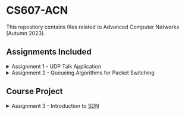 # CS607-ACN

This repository contains files related to Advanced Computer Networks (Autumn 2023).

## Assignments Included
<details>
  <summary> Assignment 1 - UDP Talk Application </summary>
  
  - User 1 ```u1.py```: Client-side user 
  - User 2 ```u2.py```: Server-side user
    
</details>
<details>
  <summary> Assignment 2 - Queueing Algorithms for Packet Switching </summary>

  - INQ (Input Queueing)
  - KOUQ (K-Output Queueing)
  - ISLIP

</details>

## Course Project
<details>
  <summary>
    Assignment 3 - Introduction to <abbr title="Software Defined Networking">SDN</abbr> 
  </summary>

  - Part 1: Mininet Primer
  - Part 2: SDN Controllers using POX
    
</details>

   
